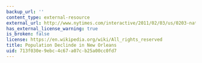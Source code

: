 ```yaml
---
backup_url: ''
content_type: external-resource
external_url: http://www.nytimes.com/interactive/2011/02/03/us/0203-nat-census-orleans.html
has_external_license_warning: true
is_broken: false
license: https://en.wikipedia.org/wiki/All_rights_reserved
title: Population Declinde in New Orleans
uid: 713f030e-9ebc-4c67-a07c-b25a00cc0fd7
---
```

